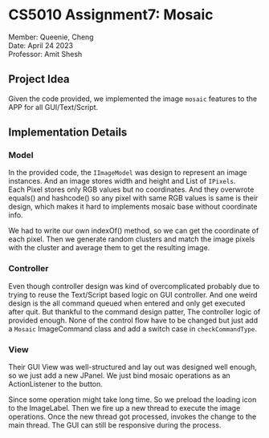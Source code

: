 # CS5010 Assignment7: Mosaic

Member: Queenie, Cheng    
Date: April 24 2023   
Professor: Amit Shesh

## Project Idea

Given the code provided, we implemented the image `mosaic` features to the APP for all
GUI/Text/Script.

## Implementation Details

### Model

In the provided code, the `IImageModel` was design to represent an image instances. And an image
stores width and height and List of `IPixels`.   
Each Pixel stores only RGB values but no coordinates. And they overwrote equals() and hashcode() so
any pixel with same RGB values is same is their design, which makes it hard to implements mosaic
base without coordinate info.

We had to write our own indexOf() method, so we can get the coordinate of each pixel.
Then we generate random clusters and match the image pixels with the cluster and average them to get
the resulting image.

### Controller

Even though controller design was kind of overcomplicated probably due to trying to reuse the
Text/Script based logic on GUI controller. And one weird design is the all command queued when
entered and only get executed after quit.
But thankful to the command design patter, The controller logic of provided enough. None of the
control flow have to be changed but just add a `Mosaic` ImageCommand class and add a switch case
in `checkCommandType`.

### View

Their GUI View was well-structured and lay out was designed well enough, so we just add a new
JPanel. We just bind mosaic operations as an ActionListener to the button.   

Since some operation might take long time. So we preload the loading icon to the ImageLabel. 
Then we fire up a new thread to execute the image operations. Once the
new thread got processed, invokes the change to the main thread.
The GUI can still be responsive during the process.